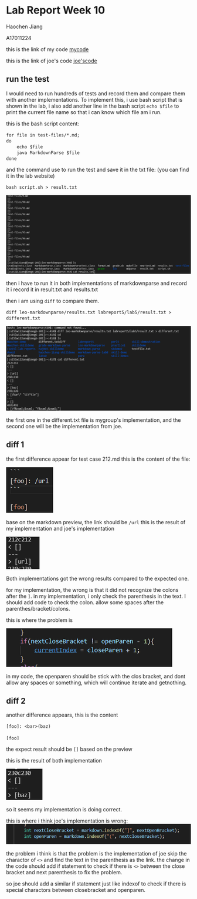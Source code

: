 # Lab Report Week 10
Haochen Jiang

A17011224

this is the link of my code [mycode](https://github.com/incisors/leo-markdownparse)

this is the link of joe's code [joe'scode](https://github.com/ucsd-cse15l-w22/markdown-parse)
## run the test

I would need to run hundreds of tests and record them and compare
them with another implementations. To implement this, i use bash 
script that is shown in the lab, i also add another line in the bash
script `echo $file` to print the current file name so that i can know
which file am i run.

this is the bash script content:

```
for file in test-files/*.md;
do
    echo $file
    java MarkdownParse $file
done
```

and the command use to run the test and save it in the txt file:
(you can find it in the lab website)

```
bash script.sh > result.txt
```

![pic1](pic1.png)

then i have to run it in both implementations of markdownparse and record it
i record it in result.txt and results.txt

then i am using `diff` to compare them.
```
diff leo-markdownparse/results.txt labreport5/lab5/result.txt > different.txt
```

![pic2](pic2.png)

the first one in the different.txt file is mygroup's implementation, 
and the second one will be the implementation from joe.

## diff 1

the first difference appear for test case 212.md
this is the content of the file:

![pic7](pic7.png)


base on the markdown preview, the link should be `/url`
this is the result of my implementation and joe's implementation

![pic3](pic3.png)

Both implementations got the wrong results compared to the expected one.

for my implementation, the wrong is that it did not recognize the colons 
after the `]`. in my implementation, i only check the parenthesis in the
text. I should add code to check the colon.
allow some spaces after the parenthes/bracket/colons.

this is where the problem is 

![pic5](pic5.png)

in my code, the openparen should be stick with the clos bracket, and dont 
allow any spaces or something, which will continue iterate and getnothing.


## diff 2

another difference appears, this is the content
```
[foo]: <bar>(baz)

[foo]
```

the expect result should be `[]` based on the preview

this is the result of both implementation

![pic4](pic4.png)

so it seems my implementation is doing correct.

this is where i think joe's implementation is wrong:
![pic6](pic6.png)

the problem i think is that the problem is the implementation of joe 
skip the charactor of `<>` and find the text in the parenthesis as the link.
the change in the code should add if statement to check if there is `<>` 
between the close bracket and next parenthesis to fix the problem.

so joe should add a similar if statement just like indexof to check if there is 
special charactors between closebracket and openparen.


